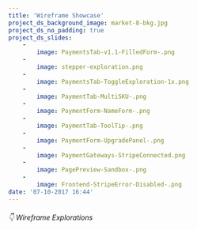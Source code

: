 ```yaml
---
title: 'Wireframe Showcase'
project_ds_background_image: market-8-bkg.jpg
project_ds_no_padding: true
project_ds_slides:
    -
        image: PaymentsTab-v1.1-FilledForm-.png
    -
        image: stepper-exploration.png
    -
        image: PaymentsTab-ToggleExploration-1x.png
    -
        image: PaymentTab-MultiSKU-.png
    -
        image: PaymentForm-NameForm-.png
    -
        image: PaymentTab-ToolTip-.png
    -
        image: PaymentForm-UpgradePanel-.png
    -
        image: PaymentGateways-StripeConnected.png
    -
        image: PagePreview-Sandbox-.png
    -
        image: Frontend-StripeError-Disabled-.png
date: '07-10-2017 16:44'
---
```


###### 👇 Wireframe Explorations